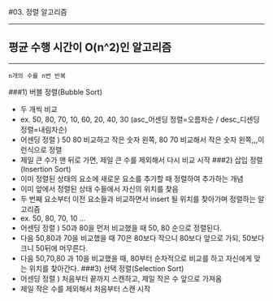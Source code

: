 #03. 정렬 알고리즘

---

## 평균 수행 시간이 O(n^2)인 알고리즘

---
`n개의 수를 n번 반복`

###1) 버블 정렬(Bubble Sort)
- 두 개씩 비교
- ex. 50, 80, 70, 10, 60, 20, 40, 30 (asc_어센딩 정렬=오름차순 / desc_디센딩 정렬=내림차순)
- 어센딩 정렬 ) 50 80 비교하고 작은 숫자 왼쪽, 80 70 비교해서 작은 숫자 왼쪽,,,이런식으로 정렬
- 제일 큰 수가 맨 뒤로 가면, 제일 큰 수를 제외해서 다시 비교 시작
###2) 삽입 정렬(Insertion Sort)
- 이미 정렬된 상태의 요소에 새로운 요소를 추가할 때 정렬하여 추가하는 개념
- 이미 앞에서 정렬된 상태 수들에서 자신의 위치를 찾음
- 두 번째 요소부터 이전 요소들과 비교하면서 insert 될 위치를 찾아가며 정렬하는 알고리즘
- ex. 50, 80, 70, 10 ...
- 어센딩 정렬 ) 50과 80을 먼저 비교했을 때 50, 80 순으로 정렬된다.
- 다음 50,80과 70을 비교했을 때 70은 80보다 작으니 80보다 앞으로 가되, 50보다 크니 50뒤에 머무른다.
- 다음 50,70,80 과 10을 비교했을 때, 80부터 순차적으로 비교를 하고 자신에게 맞는 위치를 찾아간다.
###3) 선택 정렬(Selection Sort)
- 어센딩 정렬 ) 처음부터 끝까지 스캔하고, 제일 작은 수 앞으로 가져옴
- 제일 작은 수를 제외해서 처음부터 스캔 시작
